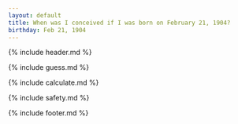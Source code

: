 ```yaml
---
layout: default
title: When was I conceived if I was born on February 21, 1904?
birthday: Feb 21, 1904
---
```


{% include header.md %}

{% include guess.md %}

{% include calculate.md %}

{% include safety.md %}

{% include footer.md %}



